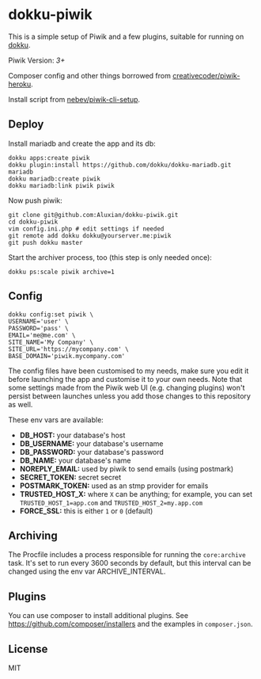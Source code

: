 # dokku-piwik

This is a simple setup of Piwik and a few plugins, suitable for running on [dokku](http://dokku.viewdocs.io/dokku/).

Piwik Version: *3+*

Composer config and other things borrowed from [creativecoder/piwik-heroku](https://github.com/creativecoder/piwik-heroku).

Install script from [nebev/piwik-cli-setup](https://github.com/nebev/piwik-cli-setup).

## Deploy

Install mariadb and create the app and its db:

```
dokku apps:create piwik
dokku plugin:install https://github.com/dokku/dokku-mariadb.git mariadb
dokku mariadb:create piwik
dokku mariadb:link piwik piwik
```

Now push piwik:

```
git clone git@github.com:Aluxian/dokku-piwik.git
cd dokku-piwik
vim config.ini.php # edit settings if needed
git remote add dokku dokku@yourserver.me:piwik
git push dokku master
```

Start the archiver process, too (this step is only needed once):

```
dokku ps:scale piwik archive=1
```

## Config

```
dokku config:set piwik \
USERNAME='user' \
PASSWORD='pass' \
EMAIL='me@me.com' \
SITE_NAME='My Company' \
SITE_URL='https://mycompany.com' \
BASE_DOMAIN='piwik.mycompany.com'
```

The config files have been customised to my needs, make sure you edit it before launching the app and customise it to your own needs. Note that some settings made from the Piwik web UI (e.g. changing plugins) won't persist between launches unless you add those changes to this repository as well.

These env vars are available:

- **DB_HOST:** your database's host
- **DB_USERNAME:** your database's username
- **DB_PASSWORD:** your database's password
- **DB_NAME:** your database's name
- **NOREPLY_EMAIL:** used by piwik to send emails (using postmark)
- **SECRET_TOKEN:** secret secret
- **POSTMARK_TOKEN:** used as an stmp provider for emails
- **TRUSTED_HOST_X:** where `X` can be anything; for example, you can set `TRUSTED_HOST_1=app.com` and `TRUSTED_HOST_2=my.app.com`
- **FORCE_SSL:** this is either `1` or `0` (default)

## Archiving

The Procfile includes a process responsible for running the `core:archive` task. It's set to run every 3600 seconds by default, but this interval can be changed using the env var ARCHIVE_INTERVAL.

## Plugins

You can use composer to install additional plugins. See https://github.com/composer/installers and the examples in `composer.json`.

## License

MIT

